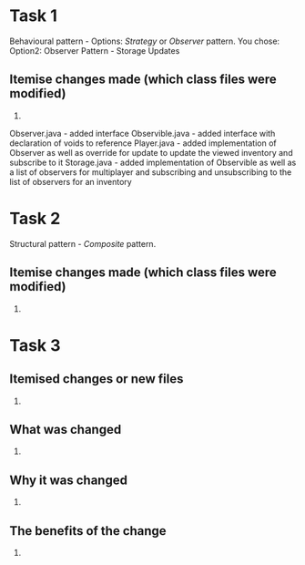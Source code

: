 # Task 1
Behavioural pattern - Options: *Strategy* or *Observer* pattern.
You chose: Option2: Observer Pattern - Storage Updates

## Itemise changes made (which class files were modified)
1. 
Observer.java - added interface
Observible.java - added interface with declaration of voids to reference
Player.java - added implementation of Observer as well as override for update to update the viewed inventory and subscribe to it
Storage.java - added implementation of Observible as well as a list of observers for multiplayer and subscribing and unsubscribing to the list of observers for an inventory


# Task 2
Structural pattern - *Composite* pattern.

## Itemise changes made (which class files were modified)
1. 

# Task 3

## Itemised changes or new files
1. 

## What was changed
1. 

## Why it was changed
1. 

## The benefits of the change
1. 